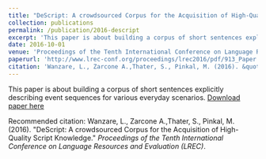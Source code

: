 ```yaml
---
title: "DeScript: A crowdsourced Corpus for the Acquisition of High-Quality Script Knowledge."
collection: publications
permalink: /publication/2016-descript
excerpt: 'This paper is about building a corpus of short sentences explicitly describing event sequences for various everyday scenarios.'
date: 2016-10-01
venue: 'Proceedings of the Tenth International Conference on Language Resources and Evaluation (LREC),Portoroz, Slovenia'
paperurl: 'http://www.lrec-conf.org/proceedings/lrec2016/pdf/913_Paper.pdf'
citation: 'Wanzare, L., Zarcone A.,Thater, S., Pinkal, M. (2016). &quot;DeScript: A crowdsourced Corpus for the Acquisition of High-Quality Script Knowledge.&quot; <i>Proceedings of the Tenth International Conference on Language Resources and Evaluation (LREC)</i>.'
---
```

This paper is about building a corpus of short sentences explicitly describing event sequences for various everyday scenarios.
[Download paper here](http://www.lrec-conf.org/proceedings/lrec2016/pdf/913_Paper.pdf)

Recommended citation: Wanzare, L., Zarcone A.,Thater, S., Pinkal, M. (2016). "DeScript: A crowdsourced Corpus for the Acquisition of High-Quality Script Knowledge." <i>Proceedings of the Tenth International Conference on Language Resources and Evaluation (LREC)</i>.